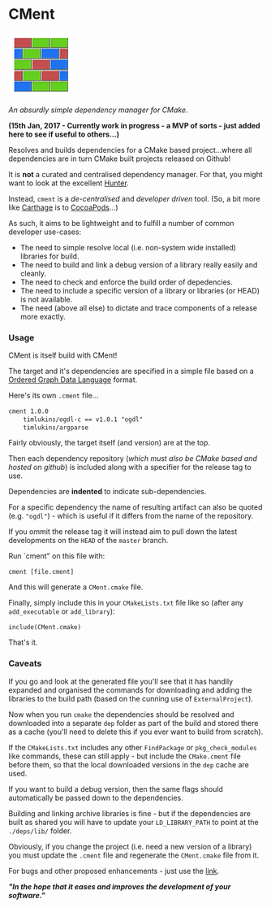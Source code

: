 # CMent

![cment logo](https://github.com/timlukins/CMent/raw/master/cment_logo.png "CMent Logo")

_An absurdly simple dependency manager for CMake._

**(15th Jan, 2017 - Currently work in progress - a MVP of sorts - just added here to see if useful to others...)**

Resolves and builds dependencies for a CMake based project...where all dependencies are in turn CMake built projects released on Github!

It is **not** a curated and centralised dependency manager. For that, you might want to look at the excellent [Hunter](https://github.com/ruslo/hunter).

Instead, `cment` is a _de-centralised_ and _developer driven_ tool. (So, a bit more like [Carthage](https://github.com/Carthage/Carthage) is to [CocoaPods](https://github.com/CocoaPods/CocoaPods)...)

As such, it aims to be lightweight and to fulfill a number of common developer use-cases:

* The need to simple resolve local (i.e. non-system wide installed) libraries for build.
* The need to build and link a debug version of a library really easily and cleanly.
* The need to check and enforce the build order of depedencies.
* The need to include a specific version of a library or libraries (or HEAD) is not available.
* The need (above all else) to dictate and trace components of a release more exactly.

### Usage

CMent is itself build with CMent! 

The target and it's dependencies are specified in a simple file based on a [Ordered Graph Data Language](http://ogdl.org) format. 

Here's its own `.cment` file...

    cment 1.0.0
        timlukins/ogdl-c == v1.0.1 "ogdl"
        timlukins/argparse

Fairly obviously, the target itself (and version) are at the top.

Then each dependency repository (*which must also be CMake based and hosted on github*) is included along with a specifier for the release tag to use.

Dependencies are **indented** to indicate sub-dependencies.

For a specific dependency the name of resulting artifact can also be quoted (e.g. `"ogdl"`) - which is useful if it differs from the name of the repository.

If you ommit the release tag it will instead aim to pull down the latest developments on the `HEAD` of the `master` branch.
  
Run `cment" on this file with:

    cment [file.cment]

And this will generate a `CMent.cmake` file.

Finally, simply include this in your `CMakeLists.txt` file like so (after any `add_executable` or `add_library`):

```
include(CMent.cmake)
```

That's it.

### Caveats

If you go and look at the generated file you'll see that it has handily expanded and organised the commands for downloading and adding the libraries to the build path (based on the cunning use of `ExternalProject`).

Now when you run `cmake` the dependencies should be resolved and downloaded into a separate `dep` folder as part of the build and stored there as a cache (you'll need to delete this if you ever want to build from scratch).

If the `CMakeLists.txt` includes any other `FindPackage` or `pkg_check_modules` like commands, these can still apply - but include the `CMake.cment` file before them, so that the local downloaded versions in the `dep` cache are used.

If you want to build a debug version, then the same flags should automatically be passed down to the dependencies.

Building and linking archive libraries is fine - but if the dependencies are built as shared you will have to update your `LD_LIBRARY_PATH` to point at the `./deps/lib/` folder.

Obviously, if you change the project (i.e. need a new version of a library) you must update the `.cment` file and regenerate the `CMent.cmake` file from it.

For bugs and other proposed enhancements - just use the [link](https://github.com/timlukins/CMent/issues).

**_"In the hope that it eases and improves the development of your software."_**







